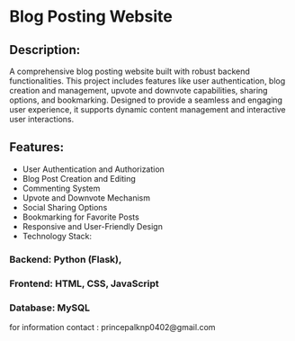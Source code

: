 # Blog Posting Website

## Description:

<p>A comprehensive blog posting website built with robust backend functionalities. This project includes features like user authentication, blog creation and management, upvote and downvote capabilities, sharing options, and bookmarking. Designed to provide a seamless and engaging user experience, it supports dynamic content management and interactive user interactions.</p>

## Features:

- User Authentication and Authorization
- Blog Post Creation and Editing
- Commenting System
- Upvote and Downvote Mechanism
- Social Sharing Options
- Bookmarking for Favorite Posts
- Responsive and User-Friendly Design
- Technology Stack:

### Backend: Python (Flask), 
### Frontend: HTML, CSS, JavaScript 
### Database: MySQL

<p> for information contact : <a>princepalknp0402@gmail.com</a></p>
